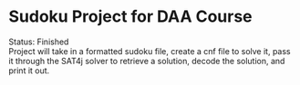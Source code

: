 # Sudoku Project for DAA Course

Status: Finished <br />
Project will take in a formatted sudoku file, create a cnf file to solve it, pass it through the SAT4j solver to retrieve a solution, decode the solution, and print it out.  
